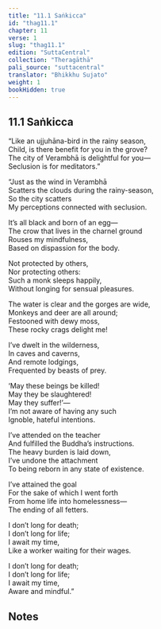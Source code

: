 ```yaml
---
title: "11.1 Saṅkicca"
id: "thag11.1"
chapter: 11
verse: 1
slug: "thag11.1"
edition: "SuttaCentral"
collection: "Theragāthā"
pali_source: "suttacentral"
translator: "Bhikkhu Sujato"
weight: 1
bookHidden: true
---
```


## 11.1 Saṅkicca  


“Like an ujjuhāna-bird in the rainy season,  
Child, is there benefit for you in the grove?  
The city of Verambhā is delightful for you—  
Seclusion is for meditators.”  

“Just as the wind in Verambhā  
Scatters the clouds during the rainy-season,  
So the city scatters  
My perceptions connected with seclusion.  

It’s all black and born of an egg—  
The crow that lives in the charnel ground  
Rouses my mindfulness,  
Based on dispassion for the body.  

Not protected by others,  
Nor protecting others:  
Such a monk sleeps happily,  
Without longing for sensual pleasures.  

The water is clear and the gorges are wide,  
Monkeys and deer are all around;  
Festooned with dewy moss,  
These rocky crags delight me!  

I’ve dwelt in the wilderness,  
In caves and caverns,  
And remote lodgings,  
Frequented by beasts of prey.  

‘May these beings be killed!  
May they be slaughtered!  
May they suffer!’—  
I’m not aware of having any such  
Ignoble, hateful intentions.  

I’ve attended on the teacher  
And fulfilled the Buddha’s instructions.  
The heavy burden is laid down,  
I’ve undone the attachment  
To being reborn in any state of existence.  

I’ve attained the goal  
For the sake of which I went forth  
From home life into homelessness—  
The ending of all fetters.  

I don’t long for death;  
I don’t long for life;  
I await my time,  
Like a worker waiting for their wages.  

I don’t long for death;  
I don’t long for life;  
I await my time,  
Aware and mindful.”

## Notes